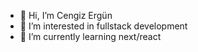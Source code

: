 - 👋 Hi, I’m Cengiz Ergün
- 👀 I’m interested in fullstack development
- 🌱 I’m currently learning next/react


<!---
cengiz-ergun/cengiz-ergun is a ✨ special ✨ repository because its `README.md` (this file) appears on your GitHub profile.
You can click the Preview link to take a look at your changes.
- 💞️ I’m looking to collaborate on ...
- 📫 How to reach me ...
--->
